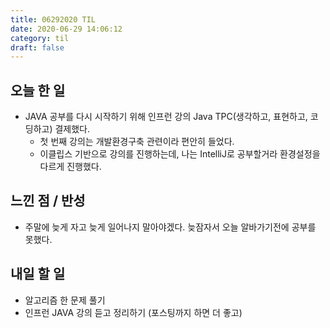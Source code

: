 ```yaml
---
title: 06292020 TIL
date: 2020-06-29 14:06:12
category: til
draft: false
---
```


## 오늘 한 일

* JAVA 공부를 다시 시작하기 위해 인프런 강의 Java TPC(생각하고, 표현하고, 코딩하고) 결제했다.
  * 첫 번째 강의는 개발환경구축 관련이라 편안히 들었다.
  * 이클립스 기반으로 강의를 진행하는데, 나는 IntelliJ로 공부할거라 환경설정을 다르게 진행했다.


## 느낀 점 / 반성

* 주말에 늦게 자고 늦게 일어나지 말아야겠다. 늦잠자서 오늘 알바가기전에 공부를 못했다.

## 내일 할 일

* 알고리즘 한 문제 풀기
* 인프런 JAVA 강의 듣고 정리하기 (포스팅까지 하면 더 좋고)